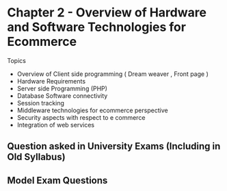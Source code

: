 # Chapter 2 - Overview of Hardware and Software Technologies for Ecommerce

Topics

+ Overview of Client side programming ( Dream weaver , Front page )
+ Hardware Requirements
+ Server side Programming (PHP)
+ Database Software connectivity
+ Session tracking
+ Middleware technologies for ecommerce perspective
+ Security aspects with respect to e commerce
+ Integration of web services

## Question asked in University Exams (Including in Old Syllabus)

## Model Exam Questions
